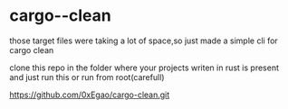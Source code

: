 # cargo--clean
those target files were taking a lot of space,so just made a simple cli for cargo clean


clone this repo in the folder where your projects writen in rust is present and just run this or run from root(carefull)

https://github.com/0xEgao/cargo-clean.git
